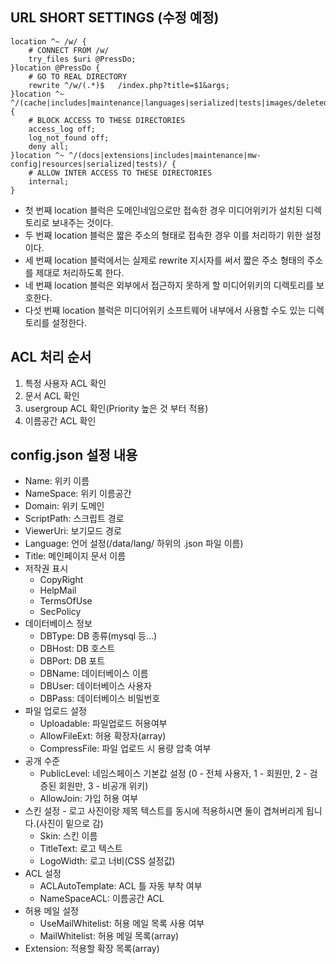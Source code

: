 ## URL SHORT SETTINGS (수정 예정)
```nginx
location ^~ /w/ {
    # CONNECT FROM /w/
    try_files $uri @PressDo;
}location @PressDo {
    # GO TO REAL DIRECTORY
    rewrite ^/w/(.*)$   /index.php?title=$1&args;
}location ^~ ^/(cache|includes|maintenance|languages|serialized|tests|images/deleted)/ {
    # BLOCK ACCESS TO THESE DIRECTORIES
    access_log off;
    log_not_found off;
    deny all;
}location ^~ ^/(docs|extensions|includes|maintenance|mw-config|resources|serialized|tests)/ {
    # ALLOW INTER ACCESS TO THESE DIRECTORIES
    internal;
}
```
 * 첫 번째 location 블럭은 도메인네임으로만 접속한 경우 미디어위키가 설치된 디렉토리로 보내주는 것이다.
 * 두 번째 location 블럭은 짧은 주소의 형태로 접속한 경우 이를 처리하기 위한 설정이다.
 * 세 번째 location 블럭에서는 실제로 rewrite 지시자를 써서 짧은 주소 형태의 주소를 제대로 처리하도록 한다.
 * 네 번째 location 블럭은 외부에서 접근하지 못하게 할 미디어위키의 디렉토리를 보호한다.
 * 다섯 번째 location 블럭은 미디어위키 소프트웨어 내부에서 사용할 수도 있는 디렉토리를 설정한다.


## ACL 처리 순서
1. 특정 사용자 ACL 확인
2. 문서 ACL 확인
3. usergroup ACL 확인(Priority 높은 것 부터 적용)
4. 이름공간 ACL 확인

## config.json 설정 내용
* Name: 위키 이름
* NameSpace: 위키 이름공간
* Domain: 위키 도메인
* ScriptPath: 스크립트 경로
* ViewerUri: 보기모드 경로
* Language: 언어 설정(/data/lang/ 하위의 .json 파일 이름)
* Title: 메인페이지 문서 이름
* 저작권 표시
  * CopyRight
  * HelpMail
  * TermsOfUse
  * SecPolicy
* 데이터베이스 정보
  * DBType: DB 종류(mysql 등...)
  * DBHost: DB 호스트
  * DBPort: DB 포트
  * DBName: 데이터베이스 이름
  * DBUser: 데이터베이스 사용자
  * DBPass: 데이터베이스 비밀번호
* 파일 업로드 설정
  * Uploadable: 파일업로드 허용여부
  * AllowFileExt: 허용 확장자(array)
  * CompressFile: 파일 업로드 시 용량 압축 여부
* 공개 수준
  * PublicLevel: 네임스페이스 기본값 설정 (0 - 전체 사용자, 1 - 회원만, 2 - 검증된 회원만, 3 - 비공개 위키)
  * AllowJoin: 가입 허용 여부
* 스킨 설정 - 로고 사진이랑 제목 텍스트를 동시에 적용하시면 둘이 겹쳐버리게 됩니다.(사진이 밑으로 감)
  * Skin: 스킨 이름
  * TitleText: 로고 텍스트
  * LogoWidth: 로고 너비(CSS 설정값)
* ACL 설정
  * ACLAutoTemplate: ACL 틀 자동 부착 여부
  * NameSpaceACL: 이름공간 ACL
* 허용 메일 설정
  * UseMailWhitelist: 허용 메일 목록 사용 여부
  * MailWhitelist: 허용 메일 목록(array)
* Extension: 적용할 확장 목록(array)
